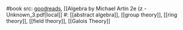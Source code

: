 #book 
src: [goodreads](https://www.goodreads.com/book/show/1247754.Algebra), [[Algebra by Michael Artin 2e (z - Unknown_3.pdf|local]] 
#: [[abstract algebra]], [[group theory]], [[ring theory]], [[field theory]], [[Galois Theory]] 



